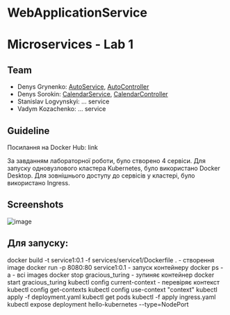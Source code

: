 # WebApplicationService
# Microservices - Lab 1
## Team
- Denys Grynenko: [AutoService](https://github.com/Gr1nchikJ/Services_Lab1/blob/master/Auto.cs), [AutoController](https://github.com/Gr1nchikJ/Services_Lab1/blob/master/Controllers/AutoController.cs)
- Denys Sorokin: [CalendarService](https://github.com/Gr1nchikJ/Services_Lab1/blob/master/Calendar.cs), [CalendarController](https://github.com/Gr1nchikJ/Services_Lab1/blob/master/Controllers/CalendarController.cs)
- Stanislav Logvynskyi: ... service
- Vadym Kozachenko: ... service

## Guideline
Посилання на Docker Hub:
link

За завданням лабораторної роботи, було створено 4 сервiси.
Для запуску одновузлового кластера Kubernetes, було використано Docker Desktop.
Для зовнiшнього доступу до сервiсiв у кластерi, було використано Ingress.

## Screenshots
![image](https://i.imgur.com/DEAfmt9.jpg)

## Для запуску:
docker build -t service1:0.1 -f services/service1/Dockerfile . - створення image
docker run -p 8080:80 service1:0.1 - запуск контейнеру
docker ps -a - всі images
docker stop gracious_turing - зупиняє контейнер
docker start gracious_turing
kubectl config current-context - перевіряє контекст
kubectl config get-contexts
kubectl config use-context "context"
kubectl apply -f deployment.yaml
kubectl get pods
kubectl -f apply ingress.yaml
kubectl expose deployment hello-kubernetes --type=NodePort

